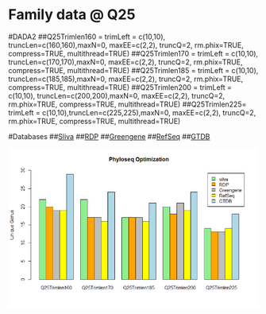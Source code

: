 **Family data @ Q25**
=====================

\#DADA2 \#\#Q25Trimlen160 = trimLeft = c(10,10),
truncLen=c(160,160),maxN=0, maxEE=c(2,2), truncQ=2, rm.phix=TRUE,
compress=TRUE, multithread=TRUE) \#\#Q25Trimlen170 = trimLeft =
c(10,10), truncLen=c(170,170),maxN=0, maxEE=c(2,2), truncQ=2,
rm.phix=TRUE, compress=TRUE, multithread=TRUE) \#\#Q25Trimlen185 =
trimLeft = c(10,10), truncLen=c(185,185),maxN=0, maxEE=c(2,2), truncQ=2,
rm.phix=TRUE, compress=TRUE, multithread=TRUE) \#\#Q25Trimlen200 =
trimLeft = c(10,10), truncLen=c(200,200),maxN=0, maxEE=c(2,2), truncQ=2,
rm.phix=TRUE, compress=TRUE, multithread=TRUE) \#\#Q25Trimlen225=
trimLeft = c(10,10),truncLen=c(225,225),maxN=0, maxEE=c(2,2), truncQ=2,
rm.phix=TRUE, compress=TRUE, multithread=TRUE)

\#Databases \#\#[Sliva](https://zenodo.org/record/1172783#.XZtAbSBS-Uk)
\#\#[RDP](https://zenodo.org/record/801828#.XZtAgyBS-Uk)
\#\#[Greengene](https://zenodo.org/record/158955#.XZtApSBS-Uk)
\#\#[RefSeq](https://zenodo.org/record/2541239#.XZtAzSBS-Uk)
\#\#[GTDB](https://zenodo.org/record/2541239#.XZtA9yBS-Uk)

![Phyloseq Otimization](Phyloseq_Optimization.png)
